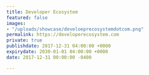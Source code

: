 ```yaml
---
title: Developer Ecosystem
featured: false
images:
- "/uploads/showcase/develoeprecosystemdotcom.png"
permalink: https://developerecosystem.com
private: true
publishdate: 2017-12-31 04:00:00 +0000
expirydate: 2030-01-01 04:00:00 +0000
date: 2017-12-31 00:00:00 -0400

---
```

